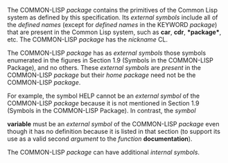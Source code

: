  

The COMMON-LISP *package* contains the primitives of the Common Lisp system as defined by this specification. Its *external symbols* include all of the *defined names* (except for *defined names* in the KEYWORD *package*) that are present in the Common Lisp system, such as **car**, **cdr**, **\*package\***, etc. The COMMON-LISP *package* has the *nickname* CL. 

The COMMON-LISP *package* has as *external symbols* those symbols enumerated in the figures in Section 1.9 (Symbols in the COMMON-LISP Package), and no others. These *external symbols* are *present* in the COMMON-LISP *package* but their *home package* need not be the COMMON-LISP *package*. 

For example, the symbol HELP cannot be an *external symbol* of the COMMON-LISP *package* because it is not mentioned in Section 1.9 (Symbols in the COMMON-LISP Package). In contrast, the *symbol* 



 

 

**variable** must be an *external symbol* of the COMMON-LISP *package* even though it has no definition because it is listed in that section (to support its use as a valid second *argument* to the *function* **documentation**). 

The COMMON-LISP *package* can have additional *internal symbols*. 

